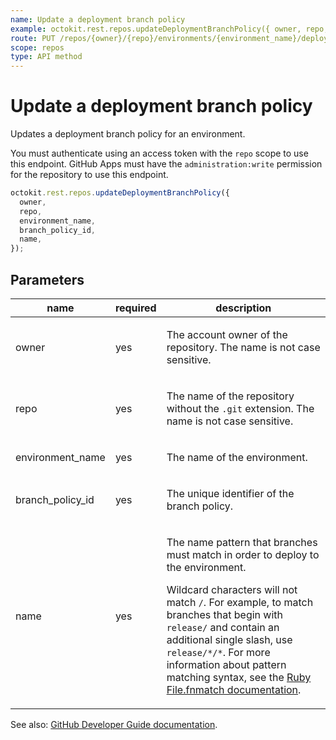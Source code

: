 ```yaml
---
name: Update a deployment branch policy
example: octokit.rest.repos.updateDeploymentBranchPolicy({ owner, repo, environment_name, branch_policy_id, name })
route: PUT /repos/{owner}/{repo}/environments/{environment_name}/deployment-branch-policies/{branch_policy_id}
scope: repos
type: API method
---
```


# Update a deployment branch policy

Updates a deployment branch policy for an environment.

You must authenticate using an access token with the `repo` scope to use this endpoint. GitHub Apps must have the `administration:write` permission for the repository to use this endpoint.

```js
octokit.rest.repos.updateDeploymentBranchPolicy({
  owner,
  repo,
  environment_name,
  branch_policy_id,
  name,
});
```

## Parameters

<table>
  <thead>
    <tr>
      <th>name</th>
      <th>required</th>
      <th>description</th>
    </tr>
  </thead>
  <tbody>
    <tr><td>owner</td><td>yes</td><td>

The account owner of the repository. The name is not case sensitive.

</td></tr>
<tr><td>repo</td><td>yes</td><td>

The name of the repository without the `.git` extension. The name is not case sensitive.

</td></tr>
<tr><td>environment_name</td><td>yes</td><td>

The name of the environment.

</td></tr>
<tr><td>branch_policy_id</td><td>yes</td><td>

The unique identifier of the branch policy.

</td></tr>
<tr><td>name</td><td>yes</td><td>

The name pattern that branches must match in order to deploy to the environment.

Wildcard characters will not match `/`. For example, to match branches that begin with `release/` and contain an additional single slash, use `release/*/*`.
For more information about pattern matching syntax, see the [Ruby File.fnmatch documentation](https://ruby-doc.org/core-2.5.1/File.html#method-c-fnmatch).

</td></tr>
  </tbody>
</table>

See also: [GitHub Developer Guide documentation](https://docs.github.com/rest/deployments/branch-policies#update-deployment-branch-policy).

